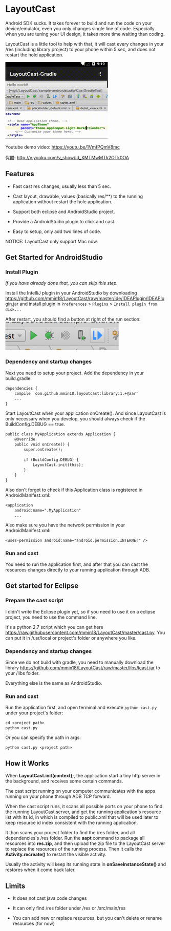 # LayoutCast

Android SDK sucks. It takes forever to build and run the code on your device/emulator, even you only changes single line of code. Especially when you are tuning your UI design, it takes more time waiting than coding.

LayoutCast is a little tool to help with that, it will cast every changes in your /res (including library project) to your phone within 5 sec, and does not restart the hold application.

![GIF](intro.gif)

Youtube demo video: <https://youtu.be/1VmfPQmV8mc>

优酷: <http://v.youku.com/v_show/id_XMTMwMTk2OTk0OA>

## Features

- Fast cast res changes, usually less than 5 sec.

- Cast layout, drawable, values (basically res/**) to the running application without restart the hole application.

- Support both eclipse and AndroidStudio project.

- Provide a AndroidStudio plugin to click and cast.

- Easy to setup, only add two lines of code.

NOTICE: LayoutCast only support Mac now.

## Get Started for AndroidStudio

### Install Plugin

*If you have already done that, you can skip this step.*

Install the IntelliJ plugin in your AndroidStudio by downloading <https://github.com/mmin18/LayoutCast/raw/master/ide/IDEAPlugin/IDEAPlugin.jar> and install plugin in `Preferences` > `Plugins` > `Install plugin from disk...`

After restart, you should find a button at right of the run section: ![TOOLBAR](sc_toolbar.png)

### Dependency and startup changes

Next you need to setup your project. Add the dependency in your build.gradle:

	dependencies {
		compile 'com.github.mmin18.layoutcast:library:1.+@aar'
		...
	}

Start LayoutCast when your application onCreate(). And since LayoutCast is only necessary when you develop, you should always check if the BuildConfig.DEBUG == true.

	public class MyApplication extends Application {
		@Override
		public void onCreate() {
			super.onCreate();

			if (BuildConfig.DEBUG) {
				LayoutCast.init(this);
			}
		}
	}

Also don't forget to check if this Application class is registered in AndroidManifest.xml:

    <application
        android:name=".MyApplication"
		...

Also make sure you have the network permission in your AndroidManifest.xml:

    <uses-permission android:name="android.permission.INTERNET" />

### Run and cast

You need to run the application first, and after that you can cast the resources changes directly to your running application through ADB.

## Get started for Eclipse

### Prepare the cast script

I didn't write the Eclipse plugin yet, so if you need to use it on a eclipse project, you need to use the command line.

It's a python 2.7 script which you can get here <https://raw.githubusercontent.com/mmin18/LayoutCast/master/cast.py>. You can put it in /usr/local or project's folder or anywhere you like.

### Dependency and startup changes

Since we do not build with gradle, you need to manually download the library <https://github.com/mmin18/LayoutCast/raw/master/libs/lcast.jar> to your /libs folder.

Everything else is the same as AndroidStudio.

### Run and cast

Run the application first, and open terminal and execute `python cast.py` under your project's folder:

	cd <project path>
	python cast.py

Or you can specify the path in args:

	python cast.py <project path>

## How it Works

When **LayoutCast.init(context);**, the application start a tiny http server in the background, and receives some certain commands.

The cast script running on your computer communicates with the apps running on your phone through ADB TCP forward.

When the cast script runs, it scans all possible ports on your phone to find the running LayoutCast server, and get the running application's resource list with its id, in which is compiled to public.xml that will be used later to keep resource id index consistent with the running application.

It than scans your project folder to find the /res folder, and all dependencies's /res folder. Run the **aapt** command to package all resources into **res.zip**, and then upload the zip file to the LayoutCast server to replace the resources of the running process. Then it calls the **Activity.recreate()** to restart the visible activity.

Usually the activity will keep its running state in **onSaveInstanceState()** and restores when it come back later.

## Limits

- It does not cast java code changes

- It can only find /res folder under <project>/res or <project>/src/main/res

- You can add new or replace resources, but you can't delete or rename resources (for now)
